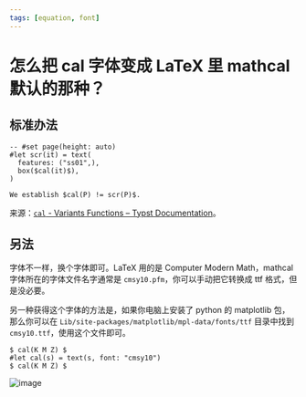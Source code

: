 ```yaml
---
tags: [equation, font]
---
```


# 怎么把 cal 字体变成 LaTeX 里 mathcal 默认的那种？

## 标准办法

```typst
-- #set page(height: auto)
#let scr(it) = text(
  features: ("ss01",),
  box($cal(it)$),
)

We establish $cal(P) != scr(P)$.
```

来源：[`cal` - Variants Functions – Typst Documentation](https://typst.app/docs/reference/math/variants#functions-cal)。

## 另法

字体不一样，换个字体即可。LaTeX 用的是 Computer Modern Math，mathcal 字体所在的字体文件名字通常是 `cmsy10.pfm`，你可以手动把它转换成 ttf 格式，但是没必要。

另一种获得这个字体的方法是，如果你电脑上安装了 python 的 matplotlib 包，那么你可以在 `Lib/site-packages/matplotlib/mpl-data/fonts/ttf` 目录中找到 `cmsy10.ttf`，使用这个文件即可。

```typst no-render
$ cal(K M Z) $
#let cal(s) = text(s, font: "cmsy10")
$ cal(K M Z) $
```

![image](https://github.com/user-attachments/assets/481908d4-6163-425b-9296-617eef98338f)
